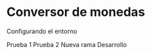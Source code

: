 <h1>Conversor de monedas</h1>

<p>Configurando el entorno</p>

Prueba 1
Prueba 2
Nueva rama Desarrollo